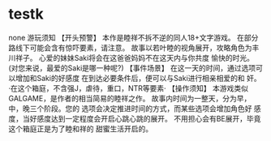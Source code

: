 # testk
none
游玩须知
【开头预警】
本作是睦祥不拆不逆的同人18+文字游戏。
在部分路线下可能会含有惊吓要素，请注意。
故事以若叶睦的视角展开，攻略角色为丰川祥子。
心爱的妹妹Saki将会在这爸爸妈妈不在这天内与你共度
愉快的时光。
(对您来说，最爱的Saki是哪一种呢?)
【事件场景】
在这一天的时间，通过选项可以增加和Saki的好感度
在到达必要条件后，便可以与Saki进行相亲相爱的和
奸。
·在这个箱庭，不含强J，虐待，重口，NTR等要素·
【操作须知】
本游戏类似GALGAME，是作者的相当简易的睦祥之作。
故事内时间为一整天，分为早，中，晚三个阶段。您的
选项会决定推进时间的方式，而某些选项会增加角色好
感度，当好感度达到一定程度会开启心跳心跳的展开。
不用担心会有BE展开，毕竟这个箱庭正是为了睦和祥的
甜蜜生活开启的。
